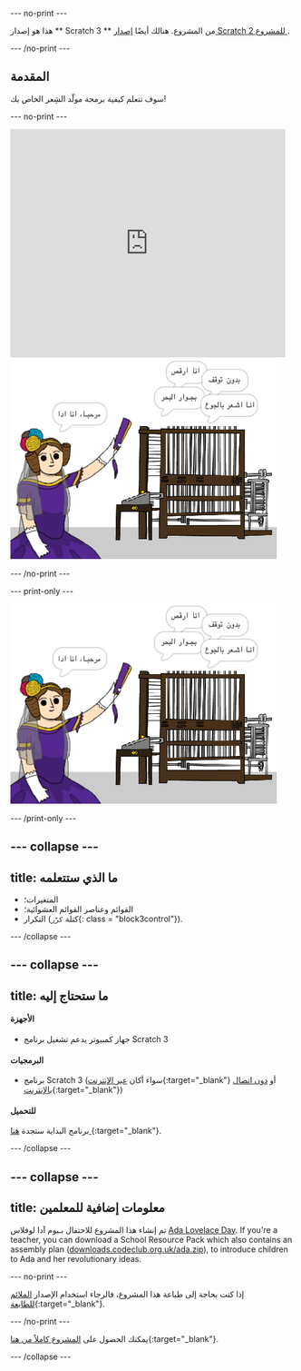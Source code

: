 \--- no-print \---

هذا هو إصدار ** Scratch 3 ** من المشروع. هنالك أيضًا [ إصدار Scratch 2 للمشروع ](https://projects.raspberrypi.org/en/projects/poetry-generator-scratch2).

\--- /no-print \---

## المقدمة

سوف تتعلم كيفية برمجة مولّد الشِعر الخاص بك!

\--- no-print \---

<div class="scratch-preview">
  <iframe allowtransparency="true" width="485" height="402" src="https://scratch.mit.edu/projects/embed/77844926/?autostart=false" frameborder="0" scrolling="no"></iframe>
  <img src="images/poetry-final.png">
</div>

\--- /no-print \---

\--- print-only \---

![لقطة شاشة للعبة](images/poetry-final.png)

\--- /print-only \---

## \--- collapse \---

## title: ما الذي ستتعلمه

+ المتغيرات؛
+ القوائم وعناصر القوائم العشوائية؛
+ التكرار (كتلة `كرّر`{: class = "block3control"}).

\--- /collapse \---

## \--- collapse \---

## title: ما ستحتاج إليه

#### الأجهزة

+ جهاز كمبيوتر يدعم تشغيل برنامج Scratch 3

#### البرمجيات

+ برنامج Scratch 3 (سواء أكان [عبر الإنترنت](http://rpf.io/scratchon){:target="_blank"} أو [دون اتصال بالإنترنت](http://rpf.io/scratchoff){:target="_blank"})

#### للتحميل

برنامج البداية ستجدة [هنا ](http://rpf.io/p/en/poetry-generator-go){:target="_blank"}.

\--- /collapse \---

## \--- collapse \---

## title: معلومات إضافية للمعلمين

تم إنشاء هذا المشروع للاحتفال بـيوم آدا لوفلاس [ Ada Lovelace Day](https://findingada.com). If you're a teacher, you can download a School Resource Pack which also contains an assembly plan ([downloads.codeclub.org.uk/ada.zip](http://downloads.codeclub.org.uk/ada.zip)), to introduce children to Ada and her revolutionary ideas.

\--- no-print \---

إذا كنت بحاجة إلى طباعة هذا المشروع، فالرجاء استخدام الإصدار [الملائم للطابعة](https://projects.raspberrypi.org/en/projects/poetry-generator/print){:target="_blank"}.

\--- /no-print \---

يمكنك الحصول على [المشروع كاملاً من هنا](http://rpf.io/p/en/poetry-generator-get){:target="_blank"}.

\--- /collapse \---